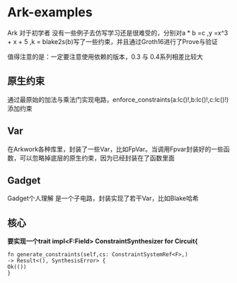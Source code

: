 # Ark-examples
Ark 对于初学者 没有一些例子去仿写学习还是很难受的，分别对a * b =c ,y =x^3 + x + 5 ,k = blake2s(b)写了一些约束，并且通过Groth16进行了Prove与验证

值得注意的是：一定要注意使用依赖的版本，0.3 与 0.4系列相差比较大


## 原生约束
通过最原始的加法与乘法门实现电路，enforce_constraints(a:lc()!,b:lc()!,c:lc()!)添加约束

## Var 
在Arkwork各种库里，封装了一些Var，比如FpVar。当调用Fpvar封装好的一些函数，可以忽略掉底层的原生约束，因为已经封装在了函数里面

## Gadget
Gadget个人理解 是一个子电路，封装实现了若干Var，比如Blake哈希

## 核心
**要实现一个trait impl<F:Field> ConstraintSynthesizer<F> for Circuit<F>{**
    
    fn generate_constraints(self,cs: ConstraintSystemRef<F>,) 
    -> Result<(), SynthesisError> {
    Ok(())
    }
